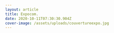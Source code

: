 ```yaml
---
layout: article
title: Expocom.
date: 2020-10-11T07:30:30.904Z
cover-image: /assets/uploads/couvertureexpo.jpg
---
```

